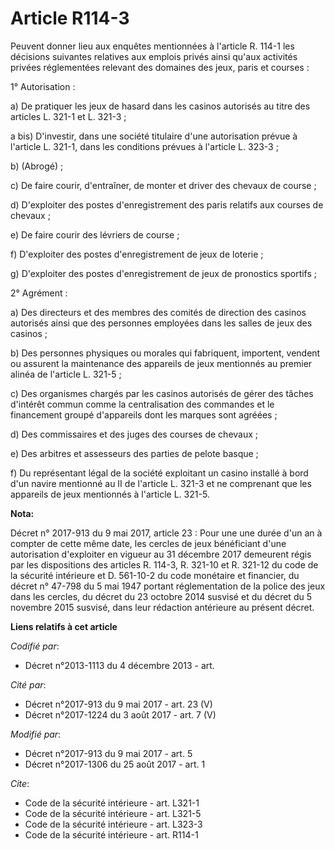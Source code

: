 # Article R114-3

Peuvent donner lieu aux enquêtes mentionnées à l'article R. 114-1 les décisions suivantes relatives aux emplois privés ainsi
qu'aux activités privées réglementées relevant des domaines des jeux, paris et courses :

1° Autorisation :

a) De pratiquer les jeux de hasard dans les casinos autorisés au titre des articles L. 321-1 et L. 321-3 ;

a bis) D'investir, dans une société titulaire d'une autorisation prévue à l'article L. 321-1, dans les conditions prévues à
l'article L. 323-3 ;

b) (Abrogé) ;

c) De faire courir, d'entraîner, de monter et driver des chevaux de course ;

d) D'exploiter des postes d'enregistrement des paris relatifs aux courses de chevaux ;

e) De faire courir des lévriers de course ;

f) D'exploiter des postes d'enregistrement de jeux de loterie ;

g) D'exploiter des postes d'enregistrement de jeux de pronostics sportifs ;

2° Agrément :

a) Des directeurs et des membres des comités de direction des casinos autorisés ainsi que des personnes employées dans les
salles de jeux des casinos ;

b) Des personnes physiques ou morales qui fabriquent, importent, vendent ou assurent la maintenance des appareils de jeux
mentionnés au premier alinéa de l'article L. 321-5 ;

c) Des organismes chargés par les casinos autorisés de gérer des tâches d'intérêt commun comme la centralisation des
commandes et le financement groupé d'appareils dont les marques sont agréées ;

d) Des commissaires et des juges des courses de chevaux ;

e) Des arbitres et assesseurs des parties de pelote basque ;

f) Du représentant légal de la société exploitant un casino installé à bord d'un navire mentionné au II de l'article L. 321-3
et ne comprenant que les appareils de jeux mentionnés à l'article L. 321-5.

**Nota:**

Décret n° 2017-913 du 9 mai 2017, article 23 : Pour une une durée d'un an à compter de cette même date, les cercles de jeux
bénéficiant d'une autorisation d'exploiter en vigueur au 31 décembre 2017 demeurent régis par les dispositions des articles
R. 114-3, R. 321-10 et R. 321-12 du code de la sécurité intérieure et D. 561-10-2 du code monétaire et financier, du décret
n° 47-798 du 5 mai 1947 portant réglementation de la police des jeux dans les cercles, du décret du 23 octobre 2014 susvisé
et du décret du 5 novembre 2015 susvisé, dans leur rédaction antérieure au présent décret.

**Liens relatifs à cet article**

_Codifié par_:

  - Décret n°2013-1113 du 4 décembre 2013 - art.

_Cité par_:

  - Décret n°2017-913 du 9 mai 2017 - art. 23 (V)
  - Décret n°2017-1224 du 3 août 2017 - art. 7 (V)

_Modifié par_:

  - Décret n°2017-913 du 9 mai 2017 - art. 5
  - Décret n°2017-1306 du 25 août 2017 - art. 1

_Cite_:

  - Code de la sécurité intérieure - art. L321-1
  - Code de la sécurité intérieure - art. L321-5
  - Code de la sécurité intérieure - art. L323-3
  - Code de la sécurité intérieure - art. R114-1
